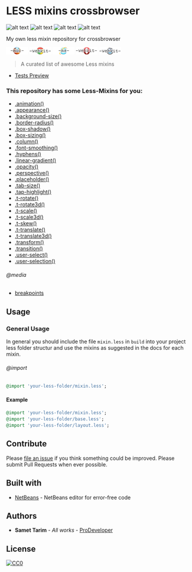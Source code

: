 # LESS mixins crossbrowser

![alt text](https://img.shields.io/badge/build-passing-brightgreen.svg "Build passing")
![alt text](https://img.shields.io/badge/less-2.6.0%20tested-brightgreen.svg "Less tested 2.6.0")
![alt text](https://img.shields.io/badge/license-CCO-blue.svg "CCO 1.0")
![alt text](https://img.shields.io/badge/tests-1%2F1-blue.svg "Tests 1/1")

My own less mixin repository for crossbrowser

![alt text](https://github.com/Samettarim/less-mixins/blob/master/test/img/ff.gif "Firefox")
![alt text](https://github.com/Samettarim/less-mixins/blob/master/test/img/g.gif "Google")
![alt text](https://github.com/Samettarim/less-mixins/blob/master/test/img/ie.gif "InternetExplorer")
![alt text](https://github.com/Samettarim/less-mixins/blob/master/test/img/o.gif "Opera")
![alt text](https://github.com/Samettarim/less-mixins/blob/master/test/img/s.gif "Safari")

> A curated list of awesome Less mixins

* [Tests Preview](test/img/tests.png)

### This repository has some Less-Mixins for you:

* [.animation()](partials/_animation.less)
* [.appearance()](partials/_appearance.less)
* [.background-size()](partials/_background-size.less)
* [.border-radius()](partials/_border-radius.less)
* [.box-shadow()](partials/_box-shadow.less)
* [.box-sizing()](partials/_box-sizing.less)
* [.column()](partials/_column.less)
* [.font-smoothing()](partials/_font-smoothing.less)
* [.hyphens()](partials/_hyphens.less)
* [.linear-gradient()](partials/_linear-gradient.less)
* [.opacity()](partials/_opacity.less)
* [.perspective()](partials/_perspective.less)
* [.placeholder()](partials/_placeholder.less)
* [.tab-size()](partials/_tab-size.less)
* [.tap-highlight()](partials/_tap-highlight.less)
* [.t-rotate()](partials/_transform-rotate.less)
* [.t-rotate3d()](partials/_transform-rotate3d.less)
* [.t-scale()](partials/_transform-scale.less)
* [.t-scale3d()](partials/_transform-scale3d.less)
* [.t-skew()](partials/_transform-skew.less)
* [.t-translate()](partials/_transform-translate.less)
* [.t-translate3d()](partials/_transform-translate3d.less)
* [.transform()](partials/_transform.less)
* [.transition()](partials/_transition.less)
* [.user-select()](partials/_user-select.less)
* [.user-selection()](partials/_user-select.less)

###### @media

* [breakpoints](partials/_breakpoints.less)

## Usage

### General Usage

In general you should include the file `mixin.less` in `build` into your 
project less folder structur and use the mixins as suggested in the docs for each mixin.

###### @import

```ruby
@import 'your-less-folder/mixin.less';
```

#### Example

```ruby
@import 'your-less-folder/mixin.less';
@import 'your-less-folder/base.less';
@import 'your-less-folder/layout.less';
```

## Contribute

Please [file an issue](https://github.com/Samettarim/less-mixins/issues) if you
think something could be improved. Please submit Pull Requests when ever
possible.

## Built with

* [NetBeans](https://netbeans.org/) - NetBeans editor for error-free code

## Authors

* **Samet Tarim** - *All works* - [ProDeveloper](https://profiles.wordpress.org/prodeveloper/)

## License

[![CC0](https://licensebuttons.net/p/zero/1.0/88x31.png)](http://creativecommons.org/publicdomain/zero/1.0/)